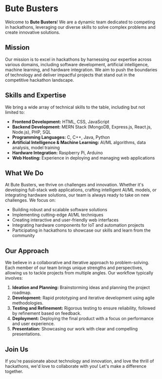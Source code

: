 # Bute Busters

Welcome to **Bute Busters**! We are a dynamic team dedicated to competing in hackathons, leveraging our diverse skills to solve complex problems and create innovative solutions.

## Mission

Our mission is to excel in hackathons by harnessing our expertise across various domains, including software development, artificial intelligence, machine learning, and hardware integration. We aim to push the boundaries of technology and deliver impactful projects that stand out in the competitive hackathon landscape.

## Skills and Expertise

We bring a wide array of technical skills to the table, including but not limited to:

- **Frontend Development:** HTML, CSS, JavaScript
- **Backend Development:** MERN Stack (MongoDB, Express.js, React.js, Node.js), PHP, SQL
- **Programming Languages:** C, C++, Java, Python
- **Artificial Intelligence & Machine Learning:** AI/ML algorithms, data analysis, model training
- **Hardware Integration:** Raspberry Pi, Arduino
- **Web Hosting:** Experience in deploying and managing web applications

## What We Do

At Bute Busters, we thrive on challenges and innovation. Whether it's developing full-stack web applications, crafting intelligent AI/ML models, or integrating hardware solutions, our team is always ready to take on new challenges. We focus on:

- Building robust and scalable software solutions
- Implementing cutting-edge AI/ML techniques
- Creating interactive and user-friendly web interfaces
- Integrating hardware components for IoT and automation projects
- Participating in hackathons to showcase our skills and learn from the community

## Our Approach

We believe in a collaborative and iterative approach to problem-solving. Each member of our team brings unique strengths and perspectives, allowing us to tackle projects from multiple angles. Our workflow typically involves:

1. **Ideation and Planning:** Brainstorming ideas and planning the project roadmap.
2. **Development:** Rapid prototyping and iterative development using agile methodologies.
3. **Testing and Refinement:** Rigorous testing to ensure reliability, followed by refinement based on feedback.
4. **Deployment:** Deploying the final product with a focus on performance and user experience.
5. **Presentation:** Showcasing our work with clear and compelling presentations.

## Join Us

If you're passionate about technology and innovation, and love the thrill of hackathons, we'd love to collaborate with you! Let's make a difference together.
